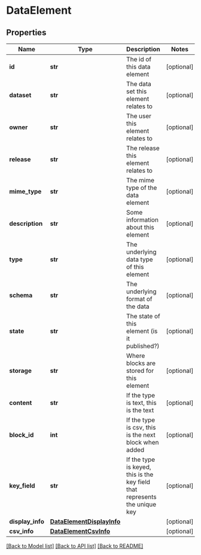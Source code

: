 # DataElement

## Properties
Name | Type | Description | Notes
------------ | ------------- | ------------- | -------------
**id** | **str** | The id of this data element | [optional] 
**dataset** | **str** | The data set this element relates to | [optional] 
**owner** | **str** | The user this element relates to | [optional] 
**release** | **str** | The release this element relates to | [optional] 
**mime_type** | **str** | The mime type of the data element | [optional] 
**description** | **str** | Some information about this element | [optional] 
**type** | **str** | The underlying data type of this element | [optional] 
**schema** | **str** | The underlying format of the data | [optional] 
**state** | **str** | The state of this element (is it published?) | [optional] 
**storage** | **str** | Where blocks are stored for this element | [optional] 
**content** | **str** | If the type is text, this is the text | [optional] 
**block_id** | **int** | If the type is csv, this is the next block when added | [optional] 
**key_field** | **str** | If the type is keyed, this is the key field that represents the unique key | [optional] 
**display_info** | [**DataElementDisplayInfo**](DataElementDisplayInfo.md) |  | [optional] 
**csv_info** | [**DataElementCsvInfo**](DataElementCsvInfo.md) |  | [optional] 

[[Back to Model list]](../README.md#documentation-for-models) [[Back to API list]](../README.md#documentation-for-api-endpoints) [[Back to README]](../README.md)


